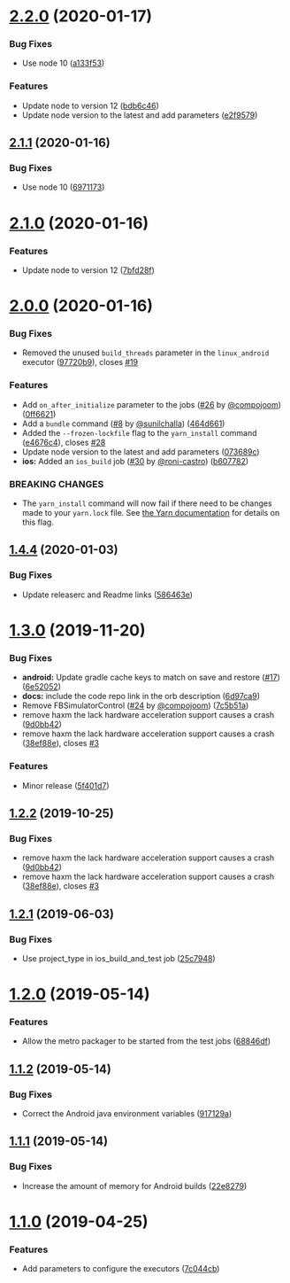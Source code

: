 # [2.2.0](https://github.com/roni-castro/react-native-circleci-orb/compare/v2.1.1...v2.2.0) (2020-01-17)


### Bug Fixes

* Use node 10 ([a133f53](https://github.com/roni-castro/react-native-circleci-orb/commit/a133f53))


### Features

* Update node to version 12 ([bdb6c46](https://github.com/roni-castro/react-native-circleci-orb/commit/bdb6c46))
* Update node version to the latest and add parameters ([e2f9579](https://github.com/roni-castro/react-native-circleci-orb/commit/e2f9579))

## [2.1.1](https://github.com/roni-castro/react-native-circleci-orb/compare/v2.1.0...v2.1.1) (2020-01-16)


### Bug Fixes

* Use node 10 ([6971173](https://github.com/roni-castro/react-native-circleci-orb/commit/6971173))

# [2.1.0](https://github.com/roni-castro/react-native-circleci-orb/compare/v2.0.0...v2.1.0) (2020-01-16)


### Features

* Update node to version 12 ([7bfd28f](https://github.com/roni-castro/react-native-circleci-orb/commit/7bfd28f))

# [2.0.0](https://github.com/roni-castro/react-native-circleci-orb/compare/v1.4.4...v2.0.0) (2020-01-16)


### Bug Fixes

* Removed the unused `build_threads` parameter in the `linux_android` executor ([97720b9](https://github.com/roni-castro/react-native-circleci-orb/commit/97720b9)), closes [#19](https://github.com/roni-castro/react-native-circleci-orb/issues/19)


### Features

* Add `on_after_initialize` parameter to the jobs ([#26](https://github.com/roni-castro/react-native-circleci-orb/issues/26) by [@compojoom](https://github.com/compojoom)) ([0ff6621](https://github.com/roni-castro/react-native-circleci-orb/commit/0ff6621))
* Add a `bundle` command ([#8](https://github.com/roni-castro/react-native-circleci-orb/issues/8) by [@sunilchalla](https://github.com/sunilchalla)) ([464d661](https://github.com/roni-castro/react-native-circleci-orb/commit/464d661))
* Added the `--frozen-lockfile` flag to the `yarn_install` command ([e4676c4](https://github.com/roni-castro/react-native-circleci-orb/commit/e4676c4)), closes [#28](https://github.com/roni-castro/react-native-circleci-orb/issues/28)
* Update node version to the latest and add parameters ([073689c](https://github.com/roni-castro/react-native-circleci-orb/commit/073689c))
* **ios:** Added an `ios_build` job ([#30](https://github.com/roni-castro/react-native-circleci-orb/issues/30) by [@roni-castro](https://github.com/roni-castro)) ([b607782](https://github.com/roni-castro/react-native-circleci-orb/commit/b607782))


### BREAKING CHANGES

* The `yarn_install` command will now fail if there need to be changes made to your `yarn.lock` file. See [the Yarn documentation](https://yarnpkg.com/en/docs/cli/install#toc-yarn-install-frozen-lockfile) for details on this flag.

## [1.4.4](https://github.com/roni-castro/react-native-circleci-orb/compare/v1.4.3...v1.4.4) (2020-01-03)


### Bug Fixes

* Update releaserc and Readme links ([586463e](https://github.com/roni-castro/react-native-circleci-orb/commit/586463e))

# [1.3.0](https://github.com/react-native-community/react-native-circleci-orb/compare/v1.2.1...v1.3.0) (2019-11-20)


### Bug Fixes

* **android:** Update gradle cache keys to match on save and restore ([#17](https://github.com/react-native-community/react-native-circleci-orb/issues/17)) ([6e52052](https://github.com/react-native-community/react-native-circleci-orb/commit/6e52052))
* **docs:** include the code repo link in the orb description ([6d97ca9](https://github.com/react-native-community/react-native-circleci-orb/commit/6d97ca9))
* Remove FBSimulatorControl ([#24](https://github.com/react-native-community/react-native-circleci-orb/issues/24) by [@compojoom](https://github.com/compojoom)) ([7c5b51a](https://github.com/react-native-community/react-native-circleci-orb/commit/7c5b51a))
* remove haxm the lack hardware acceleration support causes a crash ([9d0bb42](https://github.com/react-native-community/react-native-circleci-orb/commit/9d0bb42))
* remove haxm the lack hardware acceleration support causes a crash ([38ef88e](https://github.com/react-native-community/react-native-circleci-orb/commit/38ef88e)), closes [#3](https://github.com/react-native-community/react-native-circleci-orb/issues/3)


### Features

* Minor release ([5f401d7](https://github.com/react-native-community/react-native-circleci-orb/commit/5f401d7))

## [1.2.2](https://github.com/react-native-community/react-native-circleci-orb/compare/v1.2.1...v1.2.2) (2019-10-25)


### Bug Fixes

* remove haxm the lack hardware acceleration support causes a crash ([9d0bb42](https://github.com/react-native-community/react-native-circleci-orb/commit/9d0bb42))
* remove haxm the lack hardware acceleration support causes a crash ([38ef88e](https://github.com/react-native-community/react-native-circleci-orb/commit/38ef88e)), closes [#3](https://github.com/react-native-community/react-native-circleci-orb/issues/3)

## [1.2.1](https://github.com/react-native-community/react-native-circleci-orb/compare/v1.2.0...v1.2.1) (2019-06-03)


### Bug Fixes

* Use project_type in ios_build_and_test job ([25c7948](https://github.com/react-native-community/react-native-circleci-orb/commit/25c7948))

# [1.2.0](https://github.com/react-native-community/react-native-circleci-orb/compare/v1.1.2...v1.2.0) (2019-05-14)


### Features

* Allow the metro packager to be started from the test jobs ([68846df](https://github.com/react-native-community/react-native-circleci-orb/commit/68846df))

## [1.1.2](https://github.com/react-native-community/react-native-circleci-orb/compare/v1.1.1...v1.1.2) (2019-05-14)


### Bug Fixes

* Correct the Android java environment variables ([917129a](https://github.com/react-native-community/react-native-circleci-orb/commit/917129a))

## [1.1.1](https://github.com/react-native-community/react-native-circleci-orb/compare/v1.1.0...v1.1.1) (2019-05-14)


### Bug Fixes

* Increase the amount of memory for Android builds ([22e8279](https://github.com/react-native-community/react-native-circleci-orb/commit/22e8279))

# [1.1.0](https://github.com/react-native-community/react-native-circleci-orb/compare/v1.0.0...v1.1.0) (2019-04-25)


### Features

* Add parameters to configure the executors ([7c044cb](https://github.com/react-native-community/react-native-circleci-orb/commit/7c044cb))
